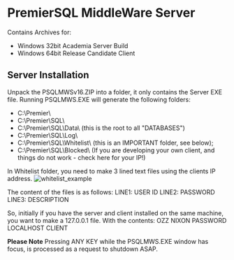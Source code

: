 # PremierSQL MiddleWare Server

Contains Archives for:
* Windows 32bit Academia Server Build
* Windows 64bit Release Candidate Client

## Server Installation

Unpack the PSQLMWSv16.ZIP into a folder, it only contains the Server EXE file.
Running PSQLMWS.EXE will generate the following folders:

* C:\Premier\
* C:\Premier\SQL\
* C:\Premier\SQL\Data\       (this is the root to all "DATABASES")
* C:\Premier\SQL\Log\
* C:\Premier\SQL\Whitelist\  (this is an IMPORTANT folder, see below);
* C:\Premier\SQL\Blocked\    (If you are developing your own client, and things do not work - check here for your IP!)

In Whitelist folder, you need to make 3 lined text files using the clients IP address.
![whitelist_example](https://user-images.githubusercontent.com/13199666/134448332-18541ad2-344c-43ac-8ef1-05a065203d63.png)

The content of the files is as follows:
LINE1: USER ID
LINE2: PASSWORD
LINE3: DESCRIPTION

So, initially if you have the server and client installed on the same machine, you want to make a 127.0.0.1 file.
With the contents:
OZZ NIXON
PASSWORD
LOCALHOST CLIENT

__Please Note__ Pressing ANY KEY while the PSQLMWS.EXE window has focus, is processed as a request to shutdown ASAP.
